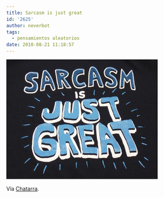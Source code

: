 ```yaml
---
title: Sarcasm is just great
id: '2625'
author: neverbot
tags:
  - pensamientos aleatorios
date: 2010-08-21 11:18:57
---
```


![201008211118.jpg](./sarcasm-is-just-great/201008211118.jpg)

Vía [Chatarra](http://circuitry.tumblr.com/post/941534463).